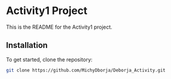 # Activity1 Project

This is the README for the Activity1 project.

## Installation

To get started, clone the repository:

```bash
git clone https://github.com/MichyDborja/Deborja_Activity.git
